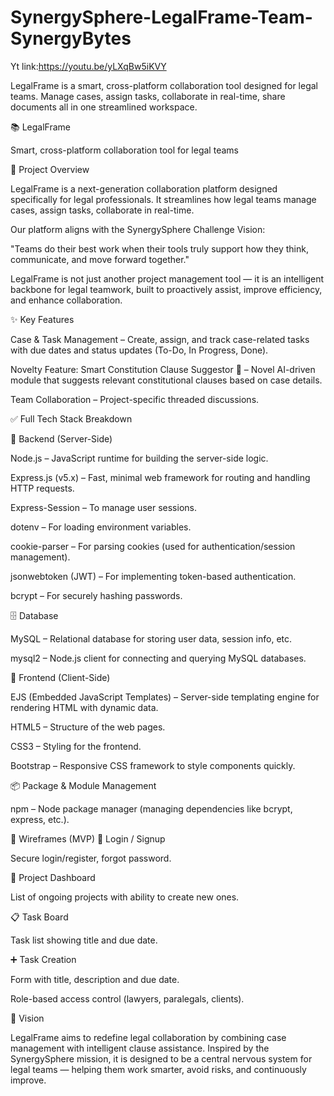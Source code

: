 # SynergySphere-LegalFrame-Team-SynergyBytes
Yt link:https://youtu.be/yLXqBw5iKVY

LegalFrame is a smart, cross-platform collaboration tool designed for legal teams. Manage cases, assign tasks, collaborate in real-time, share documents all in one streamlined workspace.

📚 LegalFrame

Smart, cross-platform collaboration tool for legal teams

🚀 Project Overview

LegalFrame is a next-generation collaboration platform designed specifically for legal professionals. It streamlines how legal teams manage cases, assign tasks, collaborate in real-time.

Our platform aligns with the SynergySphere Challenge Vision:

"Teams do their best work when their tools truly support how they think, communicate, and move forward together."

LegalFrame is not just another project management tool — it is an intelligent backbone for legal teamwork, built to proactively assist, improve efficiency, and enhance collaboration.

✨ Key Features

Case & Task Management – Create, assign, and track case-related tasks with due dates and status updates (To-Do, In Progress, Done).

Novelty Feature: Smart Constitution Clause Suggestor 🧠 – Novel AI-driven module that suggests relevant constitutional clauses based on case details.

Team Collaboration – Project-specific threaded discussions.


✅ Full Tech Stack Breakdown

🔧 Backend (Server-Side)

Node.js – JavaScript runtime for building the server-side logic.

Express.js (v5.x) – Fast, minimal web framework for routing and handling HTTP requests.

Express-Session – To manage user sessions.

dotenv – For loading environment variables.

cookie-parser – For parsing cookies (used for authentication/session management).

jsonwebtoken (JWT) – For implementing token-based authentication.

bcrypt – For securely hashing passwords.

🗄 Database

MySQL – Relational database for storing user data, session info, etc.

mysql2 – Node.js client for connecting and querying MySQL databases.

🎨 Frontend (Client-Side)

EJS (Embedded JavaScript Templates) – Server-side templating engine for rendering HTML with dynamic data.

HTML5 – Structure of the web pages.

CSS3 – Styling for the frontend.

Bootstrap – Responsive CSS framework to style components quickly.

📦 Package & Module Management

npm – Node package manager (managing dependencies like bcrypt, express, etc.).





📱 Wireframes (MVP)
🔑 Login / Signup

Secure login/register, forgot password.

📂 Project Dashboard

List of ongoing projects with ability to create new ones.

📋 Task Board

Task list showing title and due date.

➕ Task Creation

Form with title, description and due date.

Role-based access control (lawyers, paralegals, clients).

🌟 Vision

LegalFrame aims to redefine legal collaboration by combining case management with intelligent clause assistance. Inspired by the SynergySphere mission, it is designed to be a central nervous system for legal teams — helping them work smarter, avoid risks, and continuously improve.
